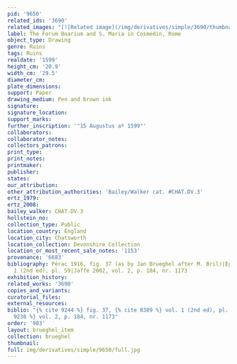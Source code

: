 ```yaml
---
pid: '9650'
related_ids: '3690'
related_images: "[![Related image](/img/derivatives/simple/3690/thumbnail.jpg)](/brughel/3690)"
label: The Forum Boarium and S. Maria in Cosmedin, Rome
object_type: Drawing
genre: Ruins
tags: Ruins
realdate: '1599'
height_cm: '20.9'
width_cm: '29.5'
diameter_cm: 
plate_dimensions: 
support: Paper
drawing_medium: Pen and brown ink
signature: 
signature_location: 
support_marks: 
further_inscription: '"15 Augustus aº 1599"'
collaborators: 
collaborator_notes: 
collectors_patrons: 
print_type: 
print_notes: 
printmaker: 
publisher: 
states: 
our_attribution: 
other_attribution_authorities: 'Bailey/Walker cat. #CHAT.DV.3'
ertz_1979: 
ertz_2008: 
bailey_walker: CHAT.DV.3
hollstein_no: 
collection_type: Public
location_country: England
location_city: Chatsworth
location_collection: Devonshire Collection
location_or_most_recent_sale_notes: '1153'
provenance: '6683'
bibliography: Pérac 1916, fig. 37 (as by Jan Brueghel after M. Bril)|Egger 1931, vol.
  1 (2nd ed), pl. 59|Jaffé 2002, vol. 2, p. 184, nr. 1173
exhibition_history: 
related_works: '3690'
copies_and_variants: 
curatorial_files: 
external_resources: 
biblio: "{% cite 9244 %} fig. 37, {% cite 8389 %} vol. 1 (2nd ed), pl. 59, {% cite
  9238 %} vol. 2, p. 184, nr. 1173"
order: '983'
layout: brueghel_item
collection: brueghel
thumbnail: 
full: img/derivatives/simple/9650/full.jpg
---
```

